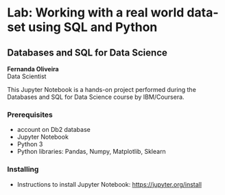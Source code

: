 # Lab: Working with a real world data-set using SQL and Python
## Databases and SQL for Data Science

**Fernanda Oliveira**  
Data Scientist

This Jupyter Notebook is a hands-on project performed during the Databases and SQL for Data Science course by IBM/Coursera.

### Prerequisites

* account on Db2 database
* Jupyter Notebook
* Python 3
* Python libraries: Pandas, Numpy, Matplotlib, Sklearn 

### Installing

* Instructions to install Jupyter Notebook: https://jupyter.org/install

